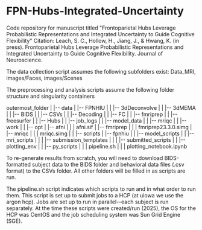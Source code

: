 # FPN-Hubs-Integrated-Uncertainty
Code repository for manuscript titled "Frontoparietal Hubs Leverage Probabilistic Representations and Integrated Uncertainty to Guide Cognitive Flexibility"
Citation: Leach, S. C., Hollow, H., Jiang, J., & Hwang, K. (in press). Frontoparietal Hubs Leverage Probabilistic Representations and Integrated Uncertainty to Guide Cognitive Flexibility. Journal of Neuroscience.

The data collection script assumes the following subfolders exist: Data_MRI, images/Faces, images/Scenes

The preprocessing and analysis scripts assume the following folder structure and singularity containers

outermost_folder
 |
 |-- data
 |     |-- FPNHIU
 |     |     |-- 3dDeconvolve
 |     |     |-- 3dMEMA
 |     |     |-- BIDS
 |     |     |-- CSVs
 |     |     |-- Decoding
 |     |     |-- FC
 |     |     |-- fmriprep
 |     |     |-- freesurfer
 |     |     |-- Hubs
 |     |     |-- job_logs
 |     |     |-- model_data
 |     |     |-- mriqc
 |     |     |-- work
 |
 |
 |-- opt
 |    |-- afni
 |    |    | afni.sif
 |    |-- fmriprep
 |    |    | fmriprep23.3.0.simg
 |    |-- mriqc
 |    |    | mriqc.simg
 |
 |
 |-- scripts
 |      |-- fpnhiu
 |      |     |-- model_scripts
 |      |     |-- mri_scripts
 |      |     |       |-- submission_templates
 |      |     |       |-- submitted_scripts
 |      |     |-- plotting_env
 |      |     |-- py_scripts
 |      |     | pipeline.sh
 |      |     | plotting_notebook.ipynb

To re-generate results from scratch, you will need to download BIDS-formatted subject data to the BIDS folder and behavioral data files (.csv format) to the CSVs folder. All other folders will be filled in as scripts are run.

The pipeline.sh script indicates which scripts to run and in what order to run them. This script is set up to submit jobs to a HCP (at uiowa we use the argon hcp). Jobs are set up to run in parallel--each subject is run separately.
At the time these scripts were created/run (2025), the OS for the HCP was CentOS and the job scheduling system was Sun Grid Engine (SGE).
